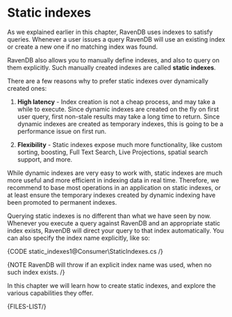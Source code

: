 ﻿# Static indexes

As we explained earlier in this chapter, RavenDB uses indexes to satisfy queries. Whenever a user issues a query RavenDB will use an existing index or create a new one if no matching index was found.

RavenDB also allows you to manually define indexes, and also to query on them explicitly. Such manually created indexes are called **static indexes**.

There are a few reasons why to prefer static indexes over dynamically created ones:

1. __High latency__ - Index creation is not a cheap process, and may take a while to execute. Since dynamic indexes are created on the fly on first user query, first non-stale results may take a long time to return. Since dynamic indexes are created as temporary indexes, this is going to be a performance issue on first run.

2. __Flexibility__ - Static indexes expose much more functionality, like custom sorting, boosting, Full Text Search, Live Projections, spatial search support, and more.

While dynamic indexes are very easy to work with, static indexes are much more useful and more efficient in indexing data in real time. Therefore, we recommend to base most operations in an application on static indexes, or at least ensure the temporary indexes created by dynamic indexing have been promoted to permanent indexes.

Querying static indexes is no different than what we have seen by now. Whenever you execute a query against RavenDB and an appropriate static index exists, RavenDB will direct your query to that index automatically. You can also specify the index name explicitly, like so:

{CODE static_indexes1@Consumer\StaticIndexes.cs /}

{NOTE RavenDB will throw if an explicit index name was used, when no such index exists. /}

In this chapter we will learn how to create static indexes, and explore the various capabilities they offer.

{FILES-LIST/}